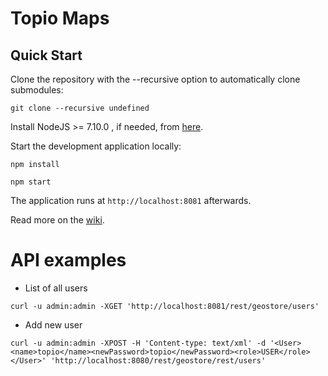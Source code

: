 # Topio Maps

## Quick Start

Clone the repository with the --recursive option to automatically clone submodules:

`git clone --recursive undefined`

Install NodeJS >= 7.10.0 , if needed, from [here](https://nodejs.org/en/download/releases/).

Start the development application locally:

`npm install`

`npm start`

The application runs at `http://localhost:8081` afterwards.

Read more on the [wiki](undefined/wiki).

# API examples

- List of all users

```
curl -u admin:admin -XGET 'http://localhost:8081/rest/geostore/users'
```

- Add new user

```
curl -u admin:admin -XPOST -H 'Content-type: text/xml' -d '<User><name>topio</name><newPassword>topio</newPassword><role>USER</role></User>' 'http://localhost:8080/rest/geostore/rest/users'
```
